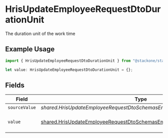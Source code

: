 # HrisUpdateEmployeeRequestDtoDurationUnit

The duration unit of the work time

## Example Usage

```typescript
import { HrisUpdateEmployeeRequestDtoDurationUnit } from "@stackone/stackone-client-ts/sdk/models/shared";

let value: HrisUpdateEmployeeRequestDtoDurationUnit = {};
```

## Fields

| Field                                                                                                                                                         | Type                                                                                                                                                          | Required                                                                                                                                                      | Description                                                                                                                                                   | Example                                                                                                                                                       |
| ------------------------------------------------------------------------------------------------------------------------------------------------------------- | ------------------------------------------------------------------------------------------------------------------------------------------------------------- | ------------------------------------------------------------------------------------------------------------------------------------------------------------- | ------------------------------------------------------------------------------------------------------------------------------------------------------------- | ------------------------------------------------------------------------------------------------------------------------------------------------------------- |
| `sourceValue`                                                                                                                                                 | *shared.HrisUpdateEmployeeRequestDtoSchemasEmploymentWorkTimeSourceValue*                                                                                     | :heavy_minus_sign:                                                                                                                                            | N/A                                                                                                                                                           |                                                                                                                                                               |
| `value`                                                                                                                                                       | [shared.HrisUpdateEmployeeRequestDtoSchemasEmploymentWorkTimeValue](../../../sdk/models/shared/hrisupdateemployeerequestdtoschemasemploymentworktimevalue.md) | :heavy_minus_sign:                                                                                                                                            | The unified value for the period.                                                                                                                             | month                                                                                                                                                         |